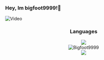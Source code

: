 ### Hey, Im bigfoot9999!👋
![Video](https://user-images.githubusercontent.com/80417201/172915567-b5ed2245-a00b-493c-aa80-50142835efb5.gif)

<div align="center">

  <h3>Languages</h3>
  <img src="https://skillicons.dev/icons?i=js,html,css,python,linux,netlify,stackoverflow,java,cloudflare,codepen,gcp,github,git&perline=6"><br>
<img src="https://komarev.com/ghpvc/?username=Bigfoot9999&label=Profile Visitors&color=001eff&style=flat" alt="Bigfoot9999" /> <br>
  <a href="https://discord.gg/JYQ4n8DBKM"><img src="https://skillicons.dev/icons?i=discord"></a>
</div>
